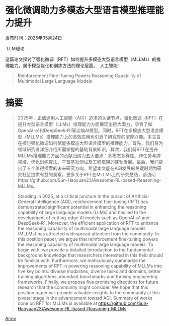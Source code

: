 # 强化微调助力多模态大型语言模型推理能力提升

发布时间：2025年05月24日

`LLM理论

这篇论文探讨了强化微调（RFT）如何提升多模态大型语言模型（MLLMs）的推理能力，属于模型优化和训练方法的理论层面。` `人工智能`

> Reinforcement Fine-Tuning Powers Reasoning Capability of Multimodal Large Language Models

# 摘要

> 2025年，正值通用人工智能（AGI）追求的关键节点，强化微调（RFT）在提升大型语言模型（LLMs）推理能力方面展现出巨大潜力，孕育了如OpenAI-o1和DeepSeek-R1等尖端AI模型。同时，RFT在多模态大型语言模型（MLLMs）推理能力上的高效应用也引发了研究界的浓厚兴趣。本文旨在探讨强化微调如何赋能多模态大型语言模型的推理能力。首先，我们将为领域研究者详细介绍所需掌握的基础背景知识。其次，我们将RFT在提升MLLMs推理能力方面的贡献归纳为五大要点：多模态多样性、跨任务与跨领域、优化训练算法、丰富基准测试及工程框架的蓬勃发展。最后，我们提出了五个值得探索的未来研究方向。希望本文能在AGI发展的关键时期为研究社区提供有益的洞察。更多关于RFT在MLLMs上的研究总结，请访问https://github.com/Sun-Haoyuan23/Awesome-RL-based-Reasoning-MLLMs。

> Standing in 2025, at a critical juncture in the pursuit of Artificial General Intelligence (AGI), reinforcement fine-tuning (RFT) has demonstrated significant potential in enhancing the reasoning capability of large language models (LLMs) and has led to the development of cutting-edge AI models such as OpenAI-o1 and DeepSeek-R1. Moreover, the efficient application of RFT to enhance the reasoning capability of multimodal large language models (MLLMs) has attracted widespread attention from the community. In this position paper, we argue that reinforcement fine-tuning powers the reasoning capability of multimodal large language models. To begin with, we provide a detailed introduction to the fundamental background knowledge that researchers interested in this field should be familiar with. Furthermore, we meticulously summarize the improvements of RFT in powering reasoning capability of MLLMs into five key points: diverse modalities, diverse tasks and domains, better training algorithms, abundant benchmarks and thriving engineering frameworks. Finally, we propose five promising directions for future research that the community might consider. We hope that this position paper will provide valuable insights to the community at this pivotal stage in the advancement toward AGI. Summary of works done on RFT for MLLMs is available at https://github.com/Sun-Haoyuan23/Awesome-RL-based-Reasoning-MLLMs.

[Arxiv](https://arxiv.org/abs/2505.18536)